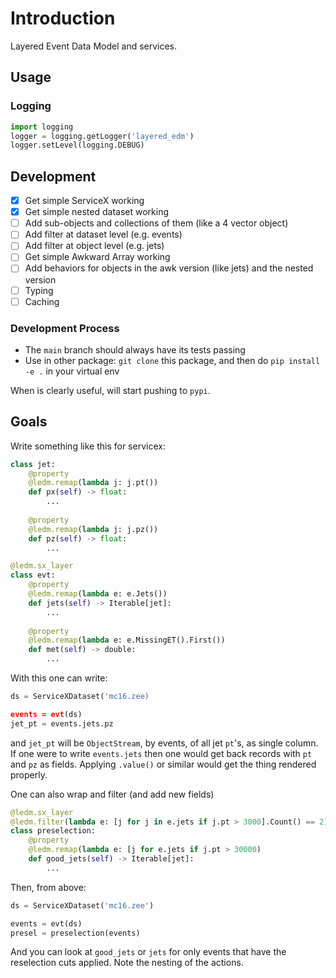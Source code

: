 # Introduction

Layered Event Data Model and services.

## Usage

### Logging

```python
import logging
logger = logging.getLogger('layered_edm')
logger.setLevel(logging.DEBUG)
```

## Development

* [x] Get simple ServiceX working
* [x] Get simple nested dataset working
* [ ] Add sub-objects and collections of them (like a 4 vector object)
* [ ] Add filter at dataset level (e.g. events)
* [ ] Add filter at object level (e.g. jets)
* [ ] Get simple Awkward Array working
* [ ] Add behaviors for objects in the awk version (like jets) and the nested version
* [ ] Typing
* [ ] Caching

### Development Process

* The `main` branch should always have its tests passing
* Use in other package: `git clone` this package, and then do `pip install -e .` in your virtual env

When is clearly useful, will start pushing to `pypi`.

## Goals

Write something like this for servicex:

```python
class jet:
    @property
    @ledm.remap(lambda j: j.pt())
    def px(self) -> float:
        ...
    
    @property
    @ledm.remap(lambda j: j.pz())
    def pz(self) -> float:
        ...

@ledm.sx_layer
class evt:
    @property
    @ledm.remap(lambda e: e.Jets())
    def jets(self) -> Iterable[jet]:
        ...
    
    @property
    @ledm.remap(lambda e: e.MissingET().First())
    def met(self) -> double:
        ...
```

With this one can write:

```python
ds = ServiceXDataset('mc16.zee)

events = evt(ds)
jet_pt = events.jets.pz
```

and `jet_pt` will be `ObjectStream`, by events, of all jet `pt`'s, as single column. If one were to write `events.jets` then one would get back records with `pt` and `pz` as fields. Applying `.value()` or similar would get the thing rendered properly.

One can also wrap and filter (and add new fields)

```python
@ledm.sx_layer
@ledm.filter(lambda e: [j for j in e.jets if j.pt > 3000].Count() == 2])
class preselection:
    @property
    @ledm.remap(lambda e: [j for e.jets if j.pt > 30000)
    def good_jets(self) -> Iterable[jet]:
        ...
```

Then, from above:

```python
ds = ServiceXDataset('mc16.zee')

events = evt(ds)
presel = preselection(events)
```

And you can look at `good_jets` or `jets` for only events that have the reselection cuts applied. Note the nesting of the actions.
